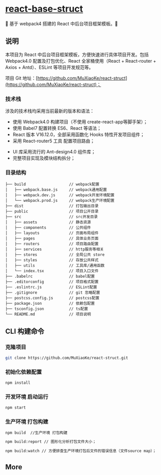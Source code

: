 # [react-base-struct](https://github.com/MuXiaoKe/notes)

🚀 基于 webpack4 搭建的 React 中后台项目框架模板。🚀


## 说明

本项目为 React 中后台项目框架模板，方便快速进行具体项目开发。包括 Webpack4.0 配置及打包优化、React 全家桶使用（React + React-router + Axios + Antd）、ESLint 等项目开发规范等。

项目 Git 地址：[https://github.com/MuXiaoKe/react-struct](https://github.com/MuXiaoKe/react-struct)；

### 技术栈

涉及的技术栈均采用当前最新的版本和语法：

- 使用 Webpack4.0 构建项目（不使用 create-react-app等脚手架）；
- 使用 Babel7 配置转换 ES6、React 等语法；
- React 版本 V16.12.0，全部采用函数化 Hooks 特性开发项目组件；
- 采用 React-router5 工具 配置项目路由；
<!-- - 采用 Mobx5 + Hooks 实现项目数据状态管理； -->
<!-- - 封装 Axios 库实现与后台 http 请求交互； -->
- UI 库采用流行的 Ant-design4.0 组件库；
- 完整项目实现及模块结构拆分；

### 目录结构

```
├── build                   // webpack配置
│   ├── webpack.base.js     // webpack通用配置
│   ├── webpack.dev.js      // webpack开发环境配置
│   └── webpack.prod.js     // webpack生产环境配置
├── dist                    // 打包输出目录
├── public                  // 项目公开目录
├── src                     // src开发目录
│   ├── assets              // 静态资源
│   ├── components          // 公共组件
│   ├── layouts             // 页面布局组件
│   ├── pages               // 具体业务页面
│   ├── routers             // 项目路由配置
│   ├── services            // http服务等相关
│   ├── stores              // 全局公共 store
│   ├── styles              // 存放公共样式
│   ├── utils               // 工具库/通用函数
│   └── index.tsx           // 项目入口文件
├── .babelrc                // babel配置
├── .editorconfig           // 项目格式配置
├── .eslintrc.js            // ESLint配置
├── .gitignore              // git 忽略配置
├── postcss.config.js       // postcss配置
├── package.json            // 依赖包配置
├── tsconfig.json           // ts配置
└── README.md               // 项目说明
```

## CLI 构建命令

### 克隆项目

```bash
git clone https://github.com/MuXiaoKe/react-struct.git

```

### 初始化依赖配置

```bash
npm install
```

### 开发环境 启动运行

```bash
npm start
```

### 生产环境 打包构建

```bash
npm build  //生产环境 打包构建

npm build:report // 图形化分析打包文件大小；

npm build:watch // 方便排查生产环境打包后文件的错误信息（文件source map）；
```

## More

